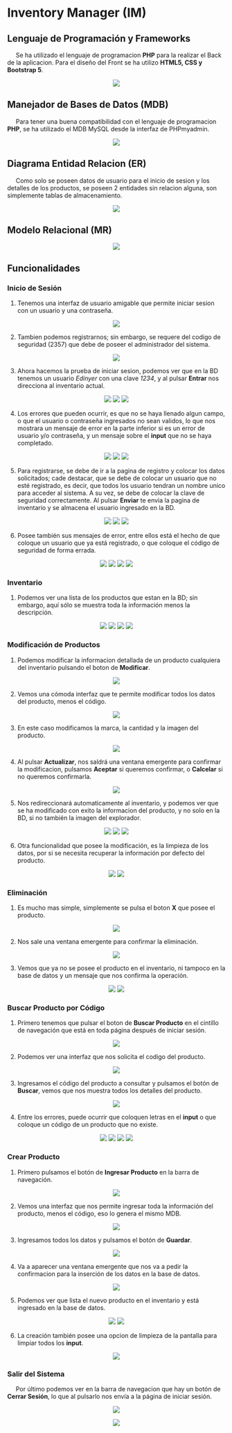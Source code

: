 # Inventory Manager (IM)

## Lenguaje de Programación y Frameworks

&nbsp;&nbsp;&nbsp;&nbsp;&nbsp;Se ha utilizado el lenguaje de programacion **PHP** para la realizar el Back de la aplicacion. Para el diseño del Front se ha utilizo **HTML5, CSS y Bootstrap 5**.

<p align="center"> <img src="https://imgur.com/ASq88Gy.png"> </p>


## Manejador de Bases de Datos (MDB)

&nbsp;&nbsp;&nbsp;&nbsp;&nbsp;Para tener una buena compatibilidad con el lenguaje de programacion **PHP**, se ha utilizado el MDB MySQL desde la interfaz de PHPmyadmin.

<p align="center"> <img src="https://imgur.com/21slhOv.png"> </p>

## Diagrama Entidad Relacion (ER)

&nbsp;&nbsp;&nbsp;&nbsp;&nbsp;Como solo se poseen datos de usuario para el inicio de sesion y los detalles de los productos, se poseen 2 entidades sin relacion alguna, son simplemente tablas de almacenamiento.

<p align="center"> <img src="https://imgur.com/w736Fvi.png"> </p>

## Modelo Relacional (MR)

<p align="center"> <img src="https://imgur.com/4IvQwsf.png"> </p>

## Funcionalidades

### Inicio de Sesión

1. Tenemos una interfaz de usuario amigable que permite iniciar sesion con un usuario y una contraseña.

<p align="center"> <img src="https://imgur.com/FtECWv1.png"> </p>

2. Tambien podemos registrarnos; sin embargo, se requere del codigo de seguridad (2357) que debe de poseer el administrador del sistema.

<p align="center"> <img src="https://imgur.com/pJgVlpN.png"> </p>

3. Ahora hacemos la prueba de iniciar sesion, podemos ver que en la BD tenemos un usuario *Edinyer* con una clave *1234*, y al pulsar **Entrar** nos direcciona al inventario actual.

<p align="center"> <img src="https://imgur.com/VWIr6dc.png"> 
    <img src="https://imgur.com/ElLFpTT.png"> <img src="https://imgur.com/LYGGYJK.png">
</p>

4. Los errores que pueden ocurrir, es que no se haya llenado algun campo, o que el usuario o contraseña ingresados no sean validos, lo que nos mostrara un mensaje de error en la parte inferior si es un error de usuario y/o contraseña, y un mensaje sobre el **input** que no se haya completado.

<p align="center"> <img src="https://imgur.com/aGWD0Pn.png"> 
    <img src="https://imgur.com/rzB2Ie1.png"> 
    <img src="https://imgur.com/e2PxOQZ.png"> 
</p>

5. Para registrarse, se debe de ir a la pagina de registro y colocar los datos solicitados; cade destacar, que se debe de colocar un usuario que no esté registrado, es decir, que todos los usuario tendran un nombre unico para acceder al sistema. A su vez, se debe de colocar la clave de seguridad correctamente. Al pulsar **Enviar** te envia la pagina de inventario y se almacena el usuario ingresado en la BD. 

<p align="center"> 
    <img src="https://imgur.com/m81qaIG.png"> 
    <img src="https://imgur.com/LYGGYJK.png"> 
    <img src="https://imgur.com/srqSYpL.png"> 
</p>

6. Posee también sus mensajes de error, entre ellos está el hecho de que coloque un usuario que ya está registrado, o que coloque el código de seguridad de forma errada.

<p align="center"> 
    <img src="https://imgur.com/v0Q3eeb.png"> 
    <img src="https://imgur.com/b8amKqM.png">  
    <img src="https://imgur.com/tjcB48U.png"> 
    <img src="https://imgur.com/B9U5bXf.png">
</p>

### Inventario

1. Podemos ver una lista de los productos que estan en la BD; sin embargo, aquí sólo se muestra toda la información menos la descripción.

<p align="center"> 
    <img src="https://imgur.com/LYGGYJK.png"> 
    <img src="https://imgur.com/QWXWNDY.png"> 
    <img src="https://imgur.com/BTfufLc.png"> 
    <img src="https://imgur.com/tfcjiMC.png"> 
</p>

### Modificación de Productos

1. Podemos modificar la informacion detallada de un producto cualquiera del inventario pulsando el boton de **Modificar**.

<p align="center"> <img src="https://imgur.com/YNCzIsX.png"> </p>

2. Vemos una cómoda interfaz que te permite modificar todos los datos del producto, menos el código.

<p align="center"> <img src="https://imgur.com/ysXSjHY.png"> </p>

3. En este caso modificamos la marca, la cantidad y la imagen del producto.

<p align="center"> <img src="https://imgur.com/OxcJkkA.png"> </p>

4. Al pulsar **Actualizar**, nos saldrá una ventana emergente para confirmar la modificacion, pulsamos **Aceptar** si queremos confirmar, o **Calcelar** si no queremos confirmarla.

<p align="center"> <img src="https://imgur.com/66emcLO.png"> </p>

5. Nos redireccionará automaticamente al inventario, y podemos ver que se ha modificado con exito la informacion del producto, y no solo en la BD, si no también la imagen del explorador.

<p align="center"> 
    <img src="https://imgur.com/Z6RLoa8.png"> 
    <img src="https://imgur.com/2rsMAMq.png"> 
    <img src="https://imgur.com/wuxiPdi.png"> 
</p>

6. Otra funcionalidad que posee la modificación, es la limpieza de los datos, por si se necesita recuperar la información por defecto del producto.

<p align="center"> 
    <img src="https://imgur.com/tnOG6QS.png"> 
    <img src="https://imgur.com/PWF11L1.png"> 
</p>

### Eliminación

1. Es mucho mas simple, simplemente se pulsa el boton **X** que posee el producto.

<p align="center"> <img src="https://imgur.com/c3XzpBo.png"> </p>

2. Nos sale una ventana emergente para confirmar la eliminación.

<p align="center"> <img src="https://imgur.com/F8qp01u.png"> </p>

3. Vemos que ya no se posee el producto en el inventario, ni tampoco en la base de datos y un mensaje que nos confirma la operación.

<p align="center"> 
    <img src="https://imgur.com/FIRTTsG.png"> 
    <img src="https://imgur.com/qvvg0vX.png"> 
</p>

### Buscar Producto por Código

1. Primero tenemos que pulsar el boton de **Buscar Producto** en el cintillo de navegación que está en toda página después de iniciar sesión.

<p align="center"> <img src="https://imgur.com/ixyvcgL.png"> </p>

2. Podemos ver una interfaz que nos solicita el codigo del producto.

<p align="center"> <img src="https://imgur.com/GtYJwU3.png"> </p>

3. Ingresamos el código del producto a consultar y pulsamos el botón de **Buscar**, vemos que nos muestra todos los detalles del producto.

<p align="center"> <img src="https://imgur.com/dXAcf3r.png"> </p>

4. Entre los errores, puede ocurrir que coloquen letras en el **input** o que coloque un código de un producto que no existe.

<p align="center"> 
    <img src="https://imgur.com/Duw5XA9.png"> 
    <img src="https://imgur.com/pMBa0dL.png"> 
    <img src="https://imgur.com/2YRqEaS.png"> 
    <img src="https://imgur.com/aadOP3I.png"> 
</p>

### Crear Producto

1. Primero pulsamos el botón de **Ingresar Producto** en la barra de navegación.

<p align="center"> <img src="https://imgur.com/MpIjCHH.png"> </p>

2. Vemos una interfaz que nos permite ingresar toda la información del producto, menos el código, eso lo genera el mismo MDB.

<p align="center"> <img src="https://imgur.com/SboFbqx.png"> </p>

3. Ingresamos todos los datos y pulsamos el botón de **Guardar**.

<p align="center"> <img src="https://imgur.com/iLbMsIs.png"> </p>

4. Va a aparecer una ventana emergente que nos va a pedir la confirmacion para la inserción de los datos en la base de datos.

<p align="center"> <img src="https://imgur.com/hGSuz1S.png"> </p>

5. Podemos ver que lista el nuevo producto en el inventario y está ingresado en la base de datos.

<p align="center"> 
    <img src="https://imgur.com/gZPNkBa.png"> 
    <img src="https://imgur.com/ErMRLlO.png"> 
</p>

6. La creación también posee una opcion de limpieza de la pantalla para limpiar todos los **input**.

<p align="center"> <img src="https://imgur.com/ZDj4gBx.png"> </p>

### Salir del Sistema

&nbsp;&nbsp;&nbsp;&nbsp;&nbsp;Por último podemos ver en la barra de navegacion que hay un botón de **Cerrar Sesión**, lo que al pulsarlo nos envía a la página de iniciar sesión.

<p align="center"> <img src="https://imgur.com/vbgTYzq.png"> </p>
<p align="center"> <img src="https://imgur.com/FtECWv1.png"> </p>



